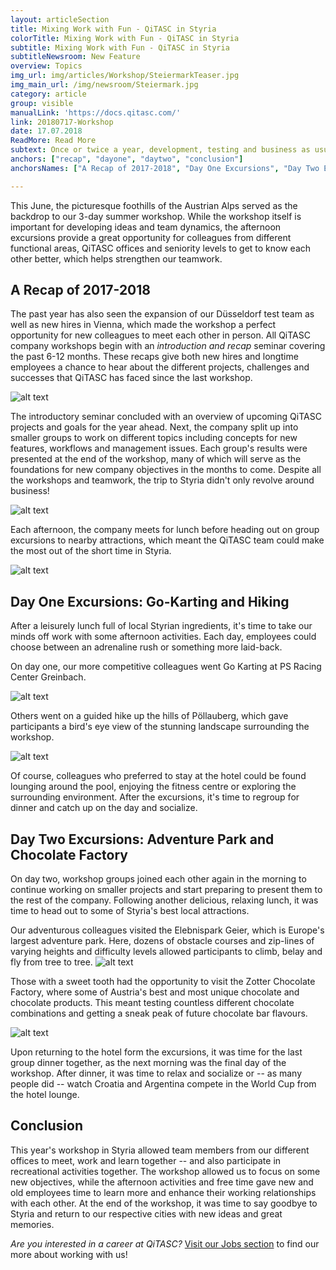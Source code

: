 ```yaml
---
layout: articleSection
title: Mixing Work with Fun - QiTASC in Styria
colorTitle: Mixing Work with Fun - QiTASC in Styria
subtitle: Mixing Work with Fun - QiTASC in Styria
subtitleNewsroom: New Feature
overview: Topics
img_url: img/articles/Workshop/SteiermarkTeaser.jpg
img_main_url: /img/newsroom/Steiermark.jpg
category: article
group: visible
manualLink: 'https://docs.qitasc.com/'
link: 20180717-Workshop
date: 17.07.2018
ReadMore: Read More
subtext: Once or twice a year, development, testing and business as usual stops for a couple of days so that the whole QiTASC team can get together for workshops and to catch up with colleagues from Vienna, Düsseldorf -- and beyond -- over delicious meals and during recreational activities.
anchors: ["recap", "dayone", "daytwo", "conclusion"]
anchorsNames: ["A Recap of 2017-2018", "Day One Excursions", "Day Two Excursions", "Conclusion"]

---
```


This June, the picturesque foothills of the Austrian Alps served as the backdrop to our 3-day summer workshop. While the workshop itself is important for developing ideas and team dynamics, the afternoon excursions provide a great opportunity for colleagues from different functional areas, QiTASC offices and seniority levels to get to know each other better, which helps strengthen our teamwork.

## A Recap of 2017-2018 <a name="recap"></a>
The past year has also seen the expansion of our Düsseldorf test team as well as new hires in Vienna, which made the workshop a perfect opportunity for new colleagues to meet each other in person. All QiTASC company workshops begin with an *introduction and recap* seminar covering the past 6-12 months. These recaps give both new hires and longtime employees a chance to hear about the different projects, challenges and successes that QiTASC has faced since the last workshop.

![alt text](../../img/newsroom/WorkshopCollage.jpg)

The introductory seminar concluded with an overview of upcoming QiTASC projects and goals for the year ahead. Next, the company split up into smaller groups to work on different topics including concepts for new features, workflows and management issues. Each group's results were presented at the end of the workshop, many of which will serve as the foundations for new company objectives in the months to come. Despite all the workshops and teamwork, the trip to Styria didn't only revolve around business!

![alt text](../../img/newsroom/Intact.jpg)

Each afternoon, the company meets for lunch before heading out on group excursions to nearby attractions, which meant the QiTASC team could make the most out of the short time in Styria.  

![alt text](../../img/newsroom/MahlzeitCollage.jpg)

## Day One Excursions: Go-Karting and Hiking <a name="dayone"></a>
After a leisurely lunch full of local Styrian ingredients, it's time to take our minds off work with some afternoon activities. Each day, employees could choose between an adrenaline rush or something more laid-back.

On day one, our more competitive colleagues went Go Karting at PS Racing Center Greinbach.

![alt text](../../img/newsroom/GoKartCollage.jpg)

Others went on a guided hike up the hills of Pöllauberg, which gave participants a bird's eye view of the stunning landscape surrounding the workshop.

![alt text](../../img/newsroom/WanderCollage.jpg)

Of course, colleagues who preferred to stay at the hotel could be found lounging around the pool, enjoying the fitness centre or exploring the surrounding environment. After the excursions, it's time to regroup for dinner and catch up on the day and socialize.

## Day Two Excursions: Adventure Park and Chocolate Factory <a name="daytwo"></a>
On day two, workshop groups joined each other again in the morning to continue working on smaller projects and start preparing to present them to the rest of the company. Following another delicious, relaxing lunch, it was time to head out to some of Styria's best local attractions.

Our adventurous colleagues visited the Elebnispark Geier, which is Europe's largest adventure park. Here, dozens of obstacle courses and zip-lines of varying heights and difficulty levels allowed participants to climb, belay and fly from tree to tree.
![alt text](../../img/newsroom/KletterCollage.jpg)

Those with a sweet tooth had the opportunity to visit the Zotter Chocolate Factory, where some of Austria's best and most unique chocolate and chocolate products. This meant testing countless different chocolate combinations and getting a sneak peak of future chocolate bar flavours.

![alt text](../../img/newsroom/ZotterCollage.jpg)

Upon returning to the hotel form the excursions, it was time for the last group dinner together, as the next morning was the final day of the workshop. After dinner, it was time to relax and socialize or -- as many people did -- watch Croatia and Argentina compete in the World Cup from the hotel lounge.

## Conclusion
This year's workshop in Styria allowed team members from our different offices to meet, work and learn together -- and also participate in recreational activities together. The workshop allowed us to focus on some new objectives, while the afternoon activities and free time gave new and old employees time to learn more and enhance their working relationships with each other. At the end of the workshop, it was time to say goodbye to Styria and return to our respective cities with new ideas and great memories.

*Are you interested in a career at QiTASC?* [Visit our Jobs section](http://www.qitasc.com/about/jobs/) to find our more about working with us!

